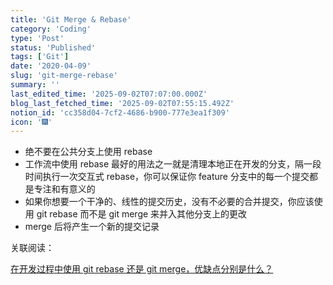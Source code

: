 ```yaml
---
title: 'Git Merge & Rebase'
category: 'Coding'
type: 'Post'
status: 'Published'
tags: ['Git']
date: '2020-04-09'
slug: 'git-merge-rebase'
summary: ''
last_edited_time: '2025-09-02T07:07:00.000Z'
blog_last_fetched_time: '2025-09-02T07:55:15.492Z'
notion_id: 'cc358d04-7cf2-4686-b900-777e3ea1f309'
icon: '🎆'
---
```


- 绝不要在公共分支上使用 rebase
- 工作流中使用 rebase 最好的用法之一就是清理本地正在开发的分支，隔一段时间执行一次交互式 rebase，你可以保证你 feature 分支中的每一个提交都是专注和有意义的
- 如果你想要一个干净的、线性的提交历史，没有不必要的合并提交，你应该使用 git rebase 而不是 git merge 来并入其他分支上的更改
- merge 后将产生一个新的提交记录

关联阅读：

[在开发过程中使用 git rebase 还是 git merge，优缺点分别是什么？](https://www.zhihu.com/question/36509119)
